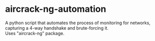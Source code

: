 # aircrack-ng-automation
A python script that automates the process of monitoring for networks, capturing a 4-way handshake and brute-forcing it.<br>
Uses "aircrack-ng" package.
